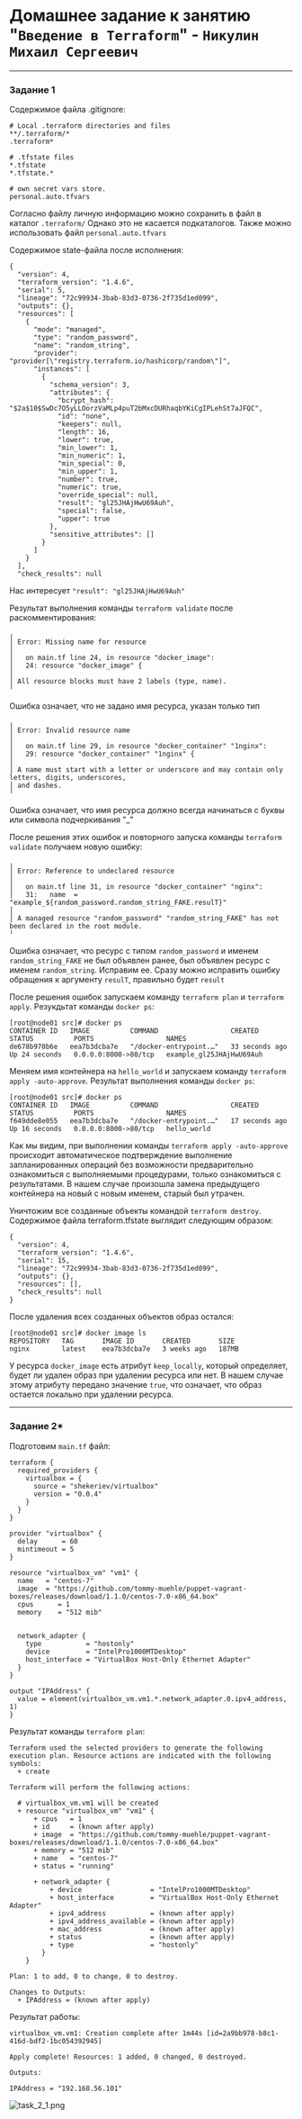 # Домашнее задание к занятию "`Введение в Terraform`" - `Никулин Михаил Сергеевич`



---

### Задание 1

Содержимое файла .gitignore:

```
# Local .terraform directories and files
**/.terraform/*
.terraform*

# .tfstate files
*.tfstate
*.tfstate.*

# own secret vars store.
personal.auto.tfvars
```
Согласно файлу личную информацию можно сохранить в файл в каталог `.terraform/` Однако это не касается подкаталогов. Также можно использовать файл `personal.auto.tfvars`

Содержимое state-файла после исполнения:
```
{
  "version": 4,
  "terraform_version": "1.4.6",
  "serial": 5,
  "lineage": "72c99934-3bab-83d3-0736-2f735d1ed099",
  "outputs": {},
  "resources": [
    {
      "mode": "managed",
      "type": "random_password",
      "name": "random_string",
      "provider": "provider[\"registry.terraform.io/hashicorp/random\"]",
      "instances": [
        {
          "schema_version": 3,
          "attributes": {
            "bcrypt_hash": "$2a$10$SwDc7O5yLLOorzVaMLp4puT2bMxcDURhaqbYKiCgIPLehSt7aJFQC",
            "id": "none",
            "keepers": null,
            "length": 16,
            "lower": true,
            "min_lower": 1,
            "min_numeric": 1,
            "min_special": 0,
            "min_upper": 1,
            "number": true,
            "numeric": true,
            "override_special": null,
            "result": "gl25JHAjHwU69Auh",
            "special": false,
            "upper": true
          },
          "sensitive_attributes": []
        }
      ]
    }
  ],
  "check_results": null

```
Нас интересует `"result": "gl25JHAjHwU69Auh"`

Результат выполнения команды `terraform validate` после раскомментирования:
```
╷
│ Error: Missing name for resource
│
│   on main.tf line 24, in resource "docker_image":
│   24: resource "docker_image" {
│
│ All resource blocks must have 2 labels (type, name).
╵
```
Ошибка означает, что не задано имя ресурса, указан только тип
```
╷
│ Error: Invalid resource name
│
│   on main.tf line 29, in resource "docker_container" "1nginx":
│   29: resource "docker_container" "1nginx" {
│
│ A name must start with a letter or underscore and may contain only letters, digits, underscores,
│ and dashes.
╵
```
Ошибка означает, что имя ресурса должно всегда начинаться с буквы или символа подчеркивания "_"

После решения этих ошибок и повторного запуска команды `terraform validate` получаем новую ошибку:
```
╷
│ Error: Reference to undeclared resource
│
│   on main.tf line 31, in resource "docker_container" "nginx":
│   31:   name  = "example_${random_password.random_string_FAKE.resulT}"
│
│ A managed resource "random_password" "random_string_FAKE" has not been declared in the root module.
╵
```
Ошибка означает, что ресурс с типом `random_password` и именем `random_string_FAKE` не был объявлен ранее, был объявлен ресурс с именем `random_string`. Исправим ее. Сразу можно исправить ошибку обращения к аргументу `resulT`, правильно будет `result`

После решения ошибок запускаем команду `terraform plan` и `terraform apply`. Резукдьтат команды `docker ps`:
```
[root@node01 src]# docker ps
CONTAINER ID   IMAGE          COMMAND                  CREATED          STATUS          PORTS                  NAMES
de678b970b6e   eea7b3dcba7e   "/docker-entrypoint.…"   33 seconds ago   Up 24 seconds   0.0.0.0:8000->80/tcp   example_gl25JHAjHwU69Auh
```
Меняем имя контейнера на `hello_world` и запускаем команду `terraform apply -auto-approve`. Результат выполнения команды `docker ps`:
```
[root@node01 src]# docker ps
CONTAINER ID   IMAGE          COMMAND                  CREATED          STATUS          PORTS                  NAMES
f649dde8e055   eea7b3dcba7e   "/docker-entrypoint.…"   17 seconds ago   Up 16 seconds   0.0.0.0:8000->80/tcp   hello_world
```
Как мы видим, при выполнении команды `terraform apply -auto-approve` происходит автоматическое подтверждение выполнение запланированных операций без возможности предварительно ознакомиться с выполняемыми процедурами, только ознакомиться с результатами. В нашем случае произошла замена предыдущего контейнера на новый с новым именем, старый был утрачен.

Уничтожим все созданные объекты командой `terraform destroy`. Содержимое файла terraform.tfstate выглядит следующим образом:
```
{
  "version": 4,
  "terraform_version": "1.4.6",
  "serial": 15,
  "lineage": "72c99934-3bab-83d3-0736-2f735d1ed099",
  "outputs": {},
  "resources": [],
  "check_results": null
}
```
После удаления всех созданных объектов образ остался:
```
[root@node01 src]# docker image ls
REPOSITORY   TAG       IMAGE ID       CREATED       SIZE
nginx        latest    eea7b3dcba7e   3 weeks ago   187MB
```
У ресурса `docker_image` есть атрибут `keep_locally`, который определяет, будет ли удален образ при удалении ресурса или нет. В нашем случае этому атрибуту передано значение `true`, что означает, что образ остается локально при удалении ресурса.

---

### Задание 2*

Подготовим `main.tf` файл:
```
terraform {
  required_providers {
    virtualbox = {
      source = "shekeriev/virtualbox"
      version = "0.0.4"
    }
  }
}

provider "virtualbox" {
  delay      = 60
  mintimeout = 5
}

resource "virtualbox_vm" "vm1" {
  name   = "centos-7"
  image  = "https://github.com/tommy-muehle/puppet-vagrant-boxes/releases/download/1.1.0/centos-7.0-x86_64.box"
  cpus      = 1
  memory    = "512 mib"


  network_adapter {
    type           = "hostonly"
    device         = "IntelPro1000MTDesktop"
    host_interface = "VirtualBox Host-Only Ethernet Adapter"
  }
}

output "IPAddress" {
  value = element(virtualbox_vm.vm1.*.network_adapter.0.ipv4_address, 1)
}
```
Результат команды `terraform plan`:
```
Terraform used the selected providers to generate the following execution plan. Resource actions are indicated with the following symbols:
  + create

Terraform will perform the following actions:

  # virtualbox_vm.vm1 will be created
  + resource "virtualbox_vm" "vm1" {
      + cpus   = 1
      + id     = (known after apply)
      + image  = "https://github.com/tommy-muehle/puppet-vagrant-boxes/releases/download/1.1.0/centos-7.0-x86_64.box"
      + memory = "512 mib"
      + name   = "centos-7"
      + status = "running"

      + network_adapter {
          + device                 = "IntelPro1000MTDesktop"
          + host_interface         = "VirtualBox Host-Only Ethernet Adapter"
          + ipv4_address           = (known after apply)
          + ipv4_address_available = (known after apply)
          + mac_address            = (known after apply)
          + status                 = (known after apply)
          + type                   = "hostonly"
        }
    }

Plan: 1 to add, 0 to change, 0 to destroy.

Changes to Outputs:
  + IPAddress = (known after apply)
```
Результат работы:
```
virtualbox_vm.vm1: Creation complete after 1m44s [id=2a9bb978-b8c1-416d-bdf2-1bc054392945]

Apply complete! Resources: 1 added, 0 changed, 0 destroyed.

Outputs:

IPAddress = "192.168.56.101"
```
![task_2_1.png](img%2Ftask_2_1.png)